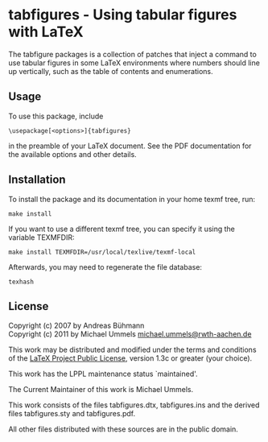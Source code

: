 tabfigures - Using tabular figures with LaTeX
=============================================

The tabfigure packages is a collection of patches that inject a command to
use tabular figures in some LaTeX environments where numbers should line up
vertically, such as the table of contents and enumerations.

Usage
-----

To use this package, include

    \usepackage[<options>]{tabfigures}

in the preamble of your LaTeX document. See the PDF documentation for
the available options and other details.

Installation
------------

To install the package and its documentation in your home texmf tree, run:

    make install

If you want to use a different texmf tree, you can specify it using the
variable TEXMFDIR:

    make install TEXMFDIR=/usr/local/texlive/texmf-local

Afterwards, you may need to regenerate the file database:

    texhash

License
-------

Copyright (c) 2007 by Andreas Bühmann  
Copyright (c) 2011 by Michael Ummels <michael.ummels@rwth-aachen.de>

This work may be distributed and modified under the terms and conditions of the
[LaTeX Project Public License][LPPL], version 1.3c or greater (your choice).

[LPPL]: http://www.latex-project.org/lppl/

This work has the LPPL maintenance status `maintained'.

The Current Maintainer of this work is Michael Ummels.

This work consists of the files tabfigures.dtx, tabfigures.ins and
the derived files tabfigures.sty and tabfigures.pdf.

All other files distributed with these sources are in the public domain.
